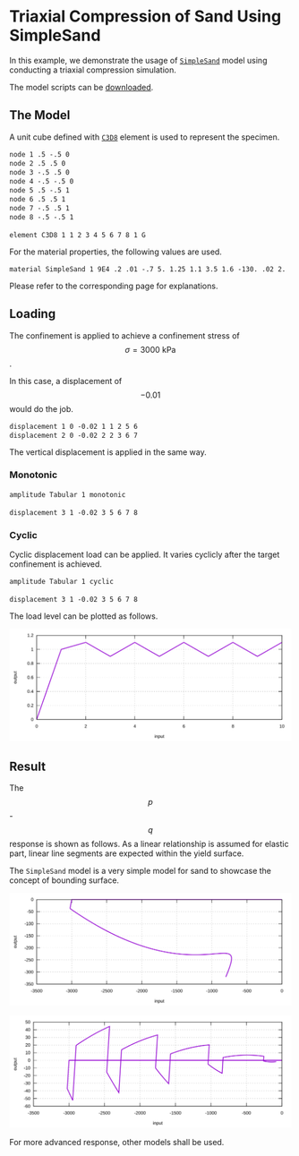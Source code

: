 # Triaxial Compression of Sand Using SimpleSand

In this example, we demonstrate the usage of [`SimpleSand`](../../Library/Material/Material3D/Sand/SimpleSand.md) model using conducting a triaxial compression simulation.

The model scripts can be [downloaded](triaxial-compression-of-sand.zip).

## The Model

A unit cube defined with [`C3D8`](../../Library/Element/Cube/C3D8.md) element is used to represent the specimen.

```
node 1 .5 -.5 0
node 2 .5 .5 0
node 3 -.5 .5 0
node 4 -.5 -.5 0
node 5 .5 -.5 1
node 6 .5 .5 1
node 7 -.5 .5 1
node 8 -.5 -.5 1

element C3D8 1 1 2 3 4 5 6 7 8 1 G
```

For the material properties, the following values are used.

```
material SimpleSand 1 9E4 .2 .01 -.7 5. 1.25 1.1 3.5 1.6 -130. .02 2.
```

Please refer to the corresponding page for explanations.

## Loading

The confinement is applied to achieve a confinement stress of $$\sigma=3000~\mathrm{kPa}$$.

In this case, a displacement of $$-0.01$$ would do the job.

```
displacement 1 0 -0.02 1 1 2 5 6
displacement 2 0 -0.02 2 2 3 6 7
```

The vertical displacement is applied in the same way.

### Monotonic

```
amplitude Tabular 1 monotonic

displacement 3 1 -0.02 3 5 6 7 8

```

### Cyclic

Cyclic displacement load can be applied. It varies cyclicly after the target confinement is achieved.

```
amplitude Tabular 1 cyclic

displacement 3 1 -0.02 3 5 6 7 8
```

The load level can be plotted as follows.

![load level](triaxial-compression-of-sand-load.svg)

## Result

The $$p$$-$$q$$ response is shown as follows. As a linear relationship is assumed for elastic part, linear line segments are expected within the yield surface.

The `SimpleSand` model is a very simple model for sand to showcase the concept of bounding surface.

![monotonic result](triaxial-compression-of-sand-monotonic.svg)

![cyclic result](triaxial-compression-of-sand-cyclic.svg)

For more advanced response, other models shall be used.
